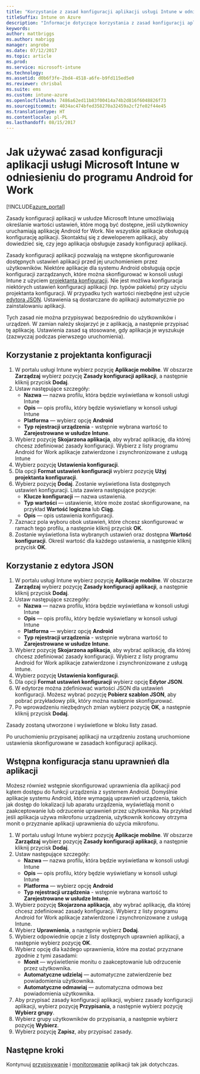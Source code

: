 ```yaml
---
title: "Korzystanie z zasad konfiguracji aplikacji usługi Intune w odniesieniu do programu Android for Work"
titleSuffix: Intune on Azure
description: "Informacje dotyczące korzystania z zasad konfiguracji aplikacji w celu przekazywania danych konfiguracyjnych do aplikacji Android for Work po jej uruchomieniu."
keywords: 
author: mattbriggs
ms.author: mabrigg
manager: angrobe
ms.date: 07/12/2017
ms.topic: article
ms.prod: 
ms.service: microsoft-intune
ms.technology: 
ms.assetid: d0b6f3fe-2bd4-4518-a6fe-b9fd115ed5e0
ms.reviewer: chrisbal
ms.suite: ems
ms.custom: intune-azure
ms.openlocfilehash: 7486a62ed11b83f00414a74b2d816f6048826f73
ms.sourcegitcommit: 4034ac474bfed358270a32459a2cf2fe02f44e45
ms.translationtype: HT
ms.contentlocale: pl-PL
ms.lasthandoff: 08/15/2017
---
```

# <a name="how-to-use-microsoft-intune-app-configuration-policies-for-android-for-work"></a>Jak używać zasad konfiguracji aplikacji usługi Microsoft Intune w odniesieniu do programu Android for Work

[!INCLUDE[azure_portal](./includes/azure_portal.md)]

Zasady konfiguracji aplikacji w usłudze Microsoft Intune umożliwiają określanie wartości ustawień, które mogą być dostępne, jeśli użytkownicy uruchamiają aplikację Android for Work. Nie wszystkie aplikacje obsługują konfigurację aplikacji. Skontaktuj się z deweloperem aplikacji, aby dowiedzieć się, czy jego aplikacja obsługuje zasady konfiguracji aplikacji.

Zasady konfiguracji aplikacji pozwalają na wstępne skonfigurowanie dostępnych ustawień aplikacji przed jej uruchomieniem przez użytkowników. Niektóre aplikacje dla systemu Android obsługują opcje konfiguracji zarządzanych, które można skonfigurować w konsoli usługi Intune z użyciem [projektanta konfiguracji](#use-configuration-designer). Nie jest możliwa konfiguracja niektórych ustawień konfiguracji aplikacji (np. typów pakietu) przy użyciu projektanta konfiguracji.  W przypadku tych wartości niezbędne jest użycie [edytora JSON](#use-json-editor).   Ustawienia są dostarczane do aplikacji automatycznie po zainstalowaniu aplikacji.

Tych zasad nie można przypisywać bezpośrednio do użytkowników i urządzeń. W zamian należy skojarzyć je z aplikacją, a następnie przypisać tę aplikację. Ustawienia zasad są stosowane, gdy aplikacja je wyszukuje (zazwyczaj podczas pierwszego uruchomienia).

## <a name="use-configuration-designer"></a>Korzystanie z projektanta konfiguracji

1. W portalu usługi Intune wybierz pozycję **Aplikacje mobilne**. W obszarze **Zarządzaj** wybierz pozycję **Zasady konfiguracji aplikacji**, a następnie kliknij przycisk **Dodaj**.
2. Ustaw następujące szczegóły:
    - **Nazwa** — nazwa profilu, która będzie wyświetlana w konsoli usługi Intune
    - **Opis** — opis profilu, który będzie wyświetlany w konsoli usługi Intune
    - **Platforma** — wybierz opcję **Android**
    - **Typ rejestracji urządzenia** -  wstępnie wybrana wartość to **Zarejestrowane w usłudze Intune**.
3. Wybierz pozycję **Skojarzona aplikacja**, aby wybrać aplikację, dla której chcesz zdefiniować zasady konfiguracji.  Wybierz z listy programu Android for Work aplikacje zatwierdzone i zsynchronizowane z usługą Intune
4. Wybierz pozycję **Ustawienia konfiguracji**.
5. Dla opcji **Format ustawień konfiguracji** wybierz pozycję **Użyj projektanta konfiguracji**.
6. Wybierz pozycję **Dodaj**. Zostanie wyświetlona lista dostępnych ustawień konfiguracji. Lista zawiera następujące pozycje:
    - **Klucze konfiguracji** — nazwa ustawienia.
    - **Typ wartości** — ustawienie, które może zostać skonfigurowane, na przykład **Wartość logiczna** lub **Ciąg**.
    - **Opis** — opis ustawienia konfiguracji.
7. Zaznacz pola wyboru obok ustawień, które chcesz skonfigurować w ramach tego profilu, a następnie kliknij przycisk **OK**.
8. Zostanie wyświetlona lista wybranych ustawień oraz dostępna **Wartość konfiguracji**. Określ wartość dla każdego ustawienia, a następnie kliknij przycisk **OK**.

## <a name="use-json-editor"></a>Korzystanie z edytora JSON

1. W portalu usługi Intune wybierz pozycję **Aplikacje mobilne**. W obszarze **Zarządzaj** wybierz pozycję **Zasady konfiguracji aplikacji**, a następnie kliknij przycisk **Dodaj**.
2. Ustaw następujące szczegóły:
    - **Nazwa** — nazwa profilu, która będzie wyświetlana w konsoli usługi Intune
    - **Opis** — opis profilu, który będzie wyświetlany w konsoli usługi Intune
    - **Platforma** — wybierz opcję **Android**
    - **Typ rejestracji urządzenia** -  wstępnie wybrana wartość to **Zarejestrowane w usłudze Intune**.
3. Wybierz pozycję **Skojarzona aplikacja**, aby wybrać aplikację, dla której chcesz zdefiniować zasady konfiguracji.  Wybierz z listy programu Android for Work aplikacje zatwierdzone i zsynchronizowane z usługą Intune.
5. Wybierz pozycję **Ustawienia konfiguracji**.
6. Dla opcji **Format ustawień konfiguracji** wybierz opcję **Edytor JSON**.
7. W edytorze można zdefiniować wartości JSON dla ustawień konfiguracji. Możesz wybrać pozycję **Pobierz szablon JSON**, aby pobrać przykładowy plik, który można następnie skonfigurować.
8. Po wprowadzeniu niezbędnych zmian wybierz pozycję **OK**, a następnie kliknij przycisk **Dodaj**.

Zasady zostaną utworzone i wyświetlone w bloku listy zasad.



Po uruchomieniu przypisanej aplikacji na urządzeniu zostaną uruchomione ustawienia skonfigurowane w zasadach konfiguracji aplikacji.

## <a name="preconfigure-permissions-grant-state-for-apps"></a>Wstępna konfiguracja stanu uprawnień dla aplikacji

Możesz również wstępnie skonfigurować uprawnienia dla aplikacji pod kątem dostępu do funkcji urządzenia z systemem Android. Domyślnie aplikacje systemu Android, które wymagają uprawnień urządzenia, takich jak dostęp do lokalizacji lub aparatu urządzenia, wyświetlają monit o zaakceptowanie lub odrzucenie uprawnień przez użytkownika. Na przykład jeśli aplikacja używa mikrofonu urządzenia, użytkownik końcowy otrzyma monit o przyznanie aplikacji uprawnienia do użycia mikrofonu.

1. W portalu usługi Intune wybierz pozycję **Aplikacje mobilne**. W obszarze **Zarządzaj** wybierz pozycję **Zasady konfiguracji aplikacji**, a następnie kliknij przycisk **Dodaj**.
2. Ustaw następujące szczegóły:
    - **Nazwa** — nazwa profilu, która będzie wyświetlana w konsoli usługi Intune
    - **Opis** — opis profilu, który będzie wyświetlany w konsoli usługi Intune
    - **Platforma** — wybierz opcję **Android**
    - **Typ rejestracji urządzenia** -  wstępnie wybrana wartość to **Zarejestrowane w usłudze Intune**.
3. Wybierz pozycję **Skojarzona aplikacja**, aby wybrać aplikację, dla której chcesz zdefiniować zasady konfiguracji.  Wybierz z listy programu Android for Work aplikacje zatwierdzone i zsynchronizowane z usługą Intune.
5. Wybierz **Uprawnienia**, a następnie wybierz **Dodaj**.
6. Wybierz odpowiednie opcje z listy dostępnych uprawnień aplikacji, a następnie wybierz pozycję **OK**.
7. Wybierz opcję dla każdego uprawnienia, które ma zostać przyznane zgodnie z tymi zasadami:
    - **Monit** — wyświetlenie monitu o zaakceptowanie lub odrzucenie przez użytkownika.
    - **Automatyczne udzielaj** — automatyczne zatwierdzenie bez powiadomienia użytkownika.
    - **Automatyczne odmawiaj** — automatyczna odmowa bez powiadomienia użytkownika.
8. Aby przypisać zasady konfiguracji aplikacji, wybierz zasady konfiguracji aplikacji, wybierz pozycję **Przypisania**, a następnie wybierz pozycję **Wybierz grupy**.
9. Wybierz grupy użytkowników do przypisania, a następnie wybierz pozycję **Wybierz**.
10. Wybierz pozycję **Zapisz**, aby przypisać zasady.

## <a name="next-steps"></a>Następne kroki

Kontynuuj [przypisywanie](apps-deploy.md) i [monitorowanie](apps-monitor.md) aplikacji tak jak dotychczas.

